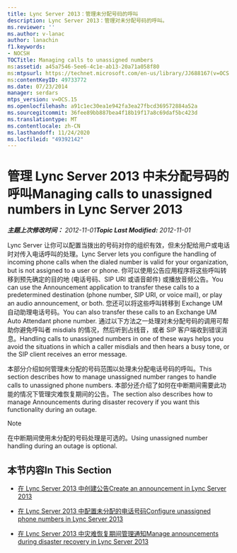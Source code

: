 ```yaml
---
title: Lync Server 2013：管理未分配号码的呼叫
description: Lync Server 2013：管理对未分配号码的呼叫。
ms.reviewer: ''
ms.author: v-lanac
author: lanachin
f1.keywords:
- NOCSH
TOCTitle: Managing calls to unassigned numbers
ms:assetid: a45a7546-5ee6-4c1e-ab13-20a71a058f80
ms:mtpsurl: https://technet.microsoft.com/en-us/library/JJ688167(v=OCS.15)
ms:contentKeyID: 49733772
ms.date: 07/23/2014
manager: serdars
mtps_version: v=OCS.15
ms.openlocfilehash: a91c1ec30ea1e942fa3ea27fbcd369572884a52a
ms.sourcegitcommit: 36fee89bb887bea4f18b19f17a8c69daf5bc423d
ms.translationtype: MT
ms.contentlocale: zh-CN
ms.lasthandoff: 11/24/2020
ms.locfileid: "49392142"
---
```

# <a name="managing-calls-to-unassigned-numbers-in-lync-server-2013"></a><span data-ttu-id="cf6f8-103">管理 Lync Server 2013 中未分配号码的呼叫</span><span class="sxs-lookup"><span data-stu-id="cf6f8-103">Managing calls to unassigned numbers in Lync Server 2013</span></span>

<div data-xmlns="http://www.w3.org/1999/xhtml">

<div class="topic" data-xmlns="http://www.w3.org/1999/xhtml" data-msxsl="urn:schemas-microsoft-com:xslt" data-cs="https://msdn.microsoft.com/">

<div data-asp="https://msdn2.microsoft.com/asp">



</div>

<div id="mainSection">

<div id="mainBody"><span data-ttu-id="cf6f8-104">

<span> </span></span><span class="sxs-lookup"><span data-stu-id="cf6f8-104">

<span> </span></span></span>

<span data-ttu-id="cf6f8-105">_**主题上次修改时间：** 2012-11-01_</span><span class="sxs-lookup"><span data-stu-id="cf6f8-105">_**Topic Last Modified:** 2012-11-01_</span></span>

<span data-ttu-id="cf6f8-106">Lync Server 让你可以配置当拨出的号码对你的组织有效，但未分配给用户或电话时对传入电话呼叫的处理。</span><span class="sxs-lookup"><span data-stu-id="cf6f8-106">Lync Server lets you configure the handling of incoming phone calls when the dialed number is valid for your organization, but is not assigned to a user or phone.</span></span> <span data-ttu-id="cf6f8-107">你可以使用公告应用程序将这些呼叫转移到预先确定的目的地 (电话号码、SIP URI 或语音邮件) 或播放音频公告。</span><span class="sxs-lookup"><span data-stu-id="cf6f8-107">You can use the Announcement application to transfer these calls to a predetermined destination (phone number, SIP URI, or voice mail), or play an audio announcement, or both.</span></span> <span data-ttu-id="cf6f8-108">您还可以将这些呼叫转移到 Exchange UM 自动助理电话号码。</span><span class="sxs-lookup"><span data-stu-id="cf6f8-108">You can also transfer these calls to an Exchange UM Auto Attendant phone number.</span></span> <span data-ttu-id="cf6f8-109">通过以下方法之一处理对未分配号码的调用可帮助你避免呼叫者 misdials 的情况，然后听到占线音，或者 SIP 客户端收到错误消息。</span><span class="sxs-lookup"><span data-stu-id="cf6f8-109">Handling calls to unassigned numbers in one of these ways helps you avoid the situations in which a caller misdials and then hears a busy tone, or the SIP client receives an error message.</span></span>

<span data-ttu-id="cf6f8-110">本部分介绍如何管理未分配的号码范围以处理未分配电话号码的呼叫。</span><span class="sxs-lookup"><span data-stu-id="cf6f8-110">This section describes how to manage unassigned number ranges to handle calls to unassigned phone numbers.</span></span> <span data-ttu-id="cf6f8-111">本部分还介绍了如何在中断期间需要此功能的情况下管理灾难恢复期间的公告。</span><span class="sxs-lookup"><span data-stu-id="cf6f8-111">The section also describes how to manage Announcements during disaster recovery if you want this functionality during an outage.</span></span>

<div>


> [!NOTE]  
> <span data-ttu-id="cf6f8-112">在中断期间使用未分配的号码处理是可选的。</span><span class="sxs-lookup"><span data-stu-id="cf6f8-112">Using unassigned number handling during an outage is optional.</span></span>



</div>

<div>

## <a name="in-this-section"></a><span data-ttu-id="cf6f8-113">本节内容</span><span class="sxs-lookup"><span data-stu-id="cf6f8-113">In This Section</span></span>

  - [<span data-ttu-id="cf6f8-114">在 Lync Server 2013 中创建公告</span><span class="sxs-lookup"><span data-stu-id="cf6f8-114">Create an announcement in Lync Server 2013</span></span>](lync-server-2013-create-an-announcement.md)

  - [<span data-ttu-id="cf6f8-115">在 Lync Server 2013 中配置未分配的电话号码</span><span class="sxs-lookup"><span data-stu-id="cf6f8-115">Configure unassigned phone numbers in Lync Server 2013</span></span>](lync-server-2013-configure-unassigned-phone-numbers.md)

  - [<span data-ttu-id="cf6f8-116">在 Lync Server 2013 中灾难恢复期间管理通知</span><span class="sxs-lookup"><span data-stu-id="cf6f8-116">Manage announcements during disaster recovery in Lync Server 2013</span></span>](lync-server-2013-manage-announcements-during-disaster-recovery.md)

<span data-ttu-id="cf6f8-117"></div>

</div>

<span> </span>

</div>

</div>

</span><span class="sxs-lookup"><span data-stu-id="cf6f8-117"></div>

</div>

<span> </span>

</div>

</div>

</span></span></div>


